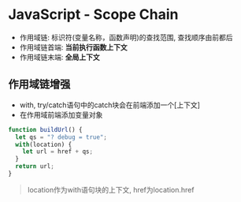 # JavaScript - Scope Chain

- 作用域链: 标识符(变量名称，函数声明)的查找范围, 查找顺序由前都后
- 作用域链首端: **当前执行函数上下文**
- 作用域链末端: **全局上下文**

## 作用域链增强

- with, try/catch语句中的catch块会在前端添加一个[上下文]
- 在作用域前端添加变量对象

```javascript
function buildUrl() {
  let qs = "? debug = true";
  with(location) {
    let url = href + qs;
  }
  return url;
}
```

> location作为with语句块的上下文, href为location.href
